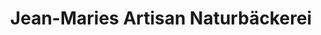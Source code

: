 ---
title: "Jean-Maries Artisan Naturbäckerei"
url: /mosbach/jean-maries-artisan-naturbaeckerei/
shop: Bäckerei
---